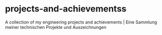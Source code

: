 # projects-and-achievementss
A collection of my engineering projects and achievements | Eine Sammlung meiner technischen Projekte und Auszeichnungen
